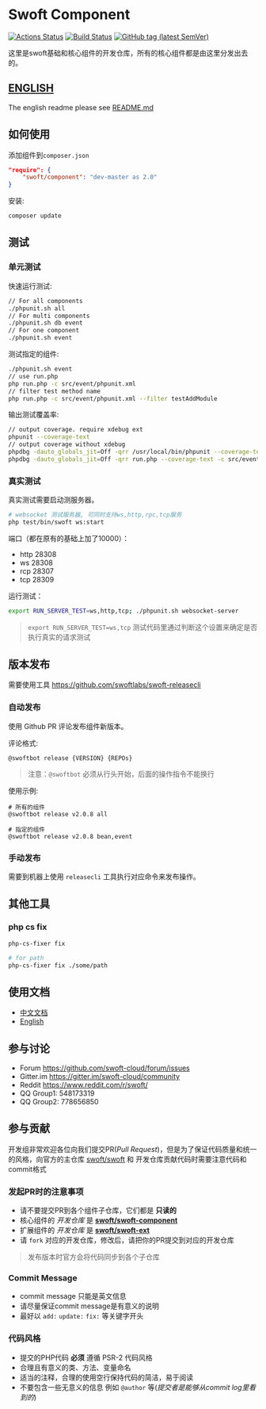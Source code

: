 # Swoft Component

[![Actions Status](https://github.com/swoft-cloud/swoft-component/workflows/Unit-tests/badge.svg)](https://github.com/swoft-cloud/swoft-component/actions)
[![Build Status](https://travis-ci.org/swoft-cloud/swoft-component.svg?branch=master)](https://travis-ci.org/swoft-cloud/swoft-component)
[![GitHub tag (latest SemVer)](https://img.shields.io/github/tag/swoft-cloud/swoft-component)](https://github.com/swoft-cloud/swoft-component)

这里是swoft基础和核心组件的开发仓库，所有的核心组件都是由这里分发出去的。

## [ENGLISH](README.md)

The english readme please see [README.md](README.md)

## 如何使用

添加组件到`composer.json`

```json
"require": {
    "swoft/component": "dev-master as 2.0"
}
```

安装:

```bash
composer update
```

## 测试

### 单元测试

快速运行测试:

```bash
// For all components
./phpunit.sh all
// For multi components
./phpunit.sh db event
// For one component
./phpunit.sh event
```

测试指定的组件:

```bash
./phpunit.sh event
// use run.php
php run.php -c src/event/phpunit.xml
// filter test method name
php run.php -c src/event/phpunit.xml --filter testAddModule
```

输出测试覆盖率:

```bash
// output coverage. require xdebug ext
phpunit --coverage-text
// output coverage without xdebug
phpdbg -dauto_globals_jit=Off -qrr /usr/local/bin/phpunit --coverage-text
phpdbg -dauto_globals_jit=Off -qrr run.php --coverage-text -c src/event/phpunit.xml
```

### 真实测试

真实测试需要启动测服务器。

```bash
# websocket 测试服务器, 可同时支持ws,http,rpc,tcp服务
php test/bin/swoft ws:start
```

端口（都在原有的基础上加了10000）：

- http 28308
- ws 28308
- rcp 28307
- tcp 28309

运行测试：

```bash
export RUN_SERVER_TEST=ws,http,tcp; ./phpunit.sh websocket-server
```

> `export RUN_SERVER_TEST=ws,tcp` 测试代码里通过判断这个设置来确定是否执行真实的请求测试

## 版本发布

需要使用工具 https://github.com/swoftlabs/swoft-releasecli

### 自动发布

使用 Github PR 评论发布组件新版本。

评论格式:

```text
@swoftbot release {VERSION} {REPOs}
```

> 注意：`@swoftbot` 必须从行头开始，后面的操作指令不能换行

使用示例:

```text
# 所有的组件
@swoftbot release v2.0.8 all

# 指定的组件
@swoftbot release v2.0.8 bean,event
```

### 手动发布

需要到机器上使用 `releasecli` 工具执行对应命令来发布操作。

## 其他工具

### php cs fix

```bash
php-cs-fixer fix

# for path
php-cs-fixer fix ./some/path
```

## 使用文档

- [中文文档](https://www.swoft.org/docs)
- [English](https://en.swoft.org/docs)

## 参与讨论

- Forum https://github.com/swoft-cloud/forum/issues
- Gitter.im https://gitter.im/swoft-cloud/community
- Reddit https://www.reddit.com/r/swoft/
- QQ Group1: 548173319      
- QQ Group2: 778656850

## 参与贡献

开发组非常欢迎各位向我们提交PR(_Pull Request_)，但是为了保证代码质量和统一的风格，向官方的主仓库 [swoft/swoft](https://github.com/swoft-cloud/swoft) 和 开发仓库贡献代码时需要注意代码和commit格式

### 发起PR时的注意事项

- 请不要提交PR到各个组件子仓库，它们都是 **只读的**
- 核心组件的 _开发仓库_ 是 **[swoft/swoft-component][core]**
- 扩展组件的 _开发仓库_ 是 **[swoft/swoft-ext][ext]**
- 请 `fork` 对应的开发仓库，修改后，请把你的PR提交到对应的开发仓库

> 发布版本时官方会将代码同步到各个子仓库
### Commit Message

- commit message 只能是英文信息
- 请尽量保证commit message是有意义的说明
- 最好以 `add:` `update:` `fix:` 等关键字开头

### 代码风格

- 提交的PHP代码 **必须** 遵循 PSR-2 代码风格
- 合理且有意义的类、方法、变量命名
- 适当的注释，合理的使用空行保持代码的简洁，易于阅读
- 不要包含一些无意义的信息 例如 `@author` 等(_提交者是能够从commit log里看到的_)


[core]: https://github.com/swoft-cloud/swoft-component
[ext]: https://github.com/swoft-cloud/swoft-ext
